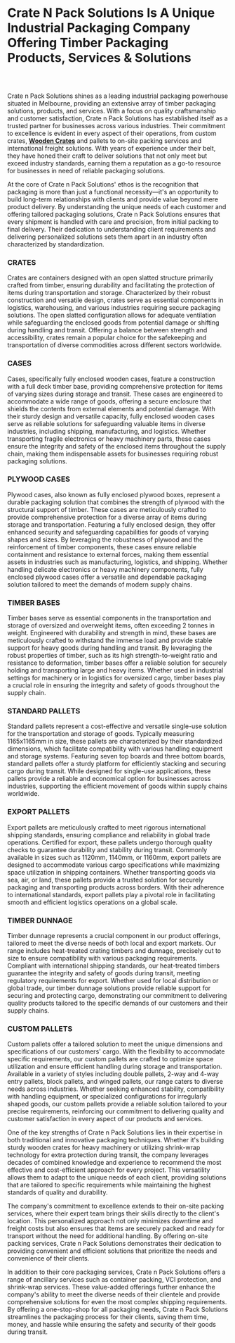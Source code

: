 # Crate N Pack Solutions Is A Unique Industrial Packaging Company Offering Timber Packaging Products, Services & Solutions

<p>
  <a href="#" style="display: block; padding: 1em 0; text-align: center; ">
<img
      alt=""
      border="0"
      data-original-height="800"
      data-original-width="800"
      src="https://blogger.googleusercontent.com/img/b/R29vZ2xl/AVvXsEiEXmmNjupPLsfYQDyHd4ISDuMs-mQvaNmkRY8pw45EeswOsop5M6NFvNELi5FROaJDLgj71fdwcbcxiKTJWWP3TALJ8sA1rZKo_ti-czh47pPYps53AoRZqan7BjUY0qk1vTqCtloGqXHGwTeokIo36RHsgS3AG6VDKUuaLjH5nH5nr0ys8DBM69DWFErG/s1600/Untitled%20design%20%281%29.png"
  /></a>
</p>

Crate n Pack Solutions shines as a leading industrial packaging powerhouse situated in Melbourne, providing an extensive array of timber packaging solutions, products, and services. With a focus on quality craftsmanship and customer satisfaction, Crate n Pack Solutions has established itself as a trusted partner for businesses across various industries. Their commitment to excellence is evident in every aspect of their operations, from custom crates, [**Wooden Crates**](https://cratenpacksolutions.com.au/) and pallets to on-site packing services and international freight solutions. With years of experience under their belt, they have honed their craft to deliver solutions that not only meet but exceed industry standards, earning them a reputation as a go-to resource for businesses in need of reliable packaging solutions.

At the core of Crate n Pack Solutions' ethos is the recognition that packaging is more than just a functional necessity—it's an opportunity to build long-term relationships with clients and provide value beyond mere product delivery. By understanding the unique needs of each customer and offering tailored packaging solutions, Crate n Pack Solutions ensures that every shipment is handled with care and precision, from initial packing to final delivery. Their dedication to understanding client requirements and delivering personalized solutions sets them apart in an industry often characterized by standardization.

### CRATES

Crates are containers designed with an open slatted structure primarily crafted from timber, ensuring durability and facilitating the protection of items during transportation and storage. Characterized by their robust construction and versatile design, crates serve as essential components in logistics, warehousing, and various industries requiring secure packaging solutions. The open slatted configuration allows for adequate ventilation while safeguarding the enclosed goods from potential damage or shifting during handling and transit. Offering a balance between strength and accessibility, crates remain a popular choice for the safekeeping and transportation of diverse commodities across different sectors worldwide.

### CASES

Cases, specifically fully enclosed wooden cases, feature a construction with a full deck timber base, providing comprehensive protection for items of varying sizes during storage and transit. These cases are engineered to accommodate a wide range of goods, offering a secure enclosure that shields the contents from external elements and potential damage. With their sturdy design and versatile capacity, fully enclosed wooden cases serve as reliable solutions for safeguarding valuable items in diverse industries, including shipping, manufacturing, and logistics. Whether transporting fragile electronics or heavy machinery parts, these cases ensure the integrity and safety of the enclosed items throughout the supply chain, making them indispensable assets for businesses requiring robust packaging solutions.

### PLYWOOD CASES

Plywood cases, also known as fully enclosed plywood boxes, represent a durable packaging solution that combines the strength of plywood with the structural support of timber. These cases are meticulously crafted to provide comprehensive protection for a diverse array of items during storage and transportation. Featuring a fully enclosed design, they offer enhanced security and safeguarding capabilities for goods of varying shapes and sizes. By leveraging the robustness of plywood and the reinforcement of timber components, these cases ensure reliable containment and resistance to external forces, making them essential assets in industries such as manufacturing, logistics, and shipping. Whether handling delicate electronics or heavy machinery components, fully enclosed plywood cases offer a versatile and dependable packaging solution tailored to meet the demands of modern supply chains.

### TIMBER BASES

Timber bases serve as essential components in the transportation and storage of oversized and overweight items, often exceeding 2 tonnes in weight. Engineered with durability and strength in mind, these bases are meticulously crafted to withstand the immense load and provide stable support for heavy goods during handling and transit. By leveraging the robust properties of timber, such as its high strength-to-weight ratio and resistance to deformation, timber bases offer a reliable solution for securely holding and transporting large and heavy items. Whether used in industrial settings for machinery or in logistics for oversized cargo, timber bases play a crucial role in ensuring the integrity and safety of goods throughout the supply chain.

### STANDARD PALLETS

Standard pallets represent a cost-effective and versatile single-use solution for the transportation and storage of goods. Typically measuring 1165x1165mm in size, these pallets are characterized by their standardized dimensions, which facilitate compatibility with various handling equipment and storage systems. Featuring seven top boards and three bottom boards, standard pallets offer a sturdy platform for efficiently stacking and securing cargo during transit. While designed for single-use applications, these pallets provide a reliable and economical option for businesses across industries, supporting the efficient movement of goods within supply chains worldwide.

### EXPORT PALLETS

Export pallets are meticulously crafted to meet rigorous international shipping standards, ensuring compliance and reliability in global trade operations. Certified for export, these pallets undergo thorough quality checks to guarantee durability and stability during transit. Commonly available in sizes such as 1120mm, 1140mm, or 1160mm, export pallets are designed to accommodate various cargo specifications while maximizing space utilization in shipping containers. Whether transporting goods via sea, air, or land, these pallets provide a trusted solution for securely packaging and transporting products across borders. With their adherence to international standards, export pallets play a pivotal role in facilitating smooth and efficient logistics operations on a global scale.

### TIMBER DUNNAGE

Timber dunnage represents a crucial component in our product offerings, tailored to meet the diverse needs of both local and export markets. Our range includes heat-treated crating timbers and dunnage, precisely cut to size to ensure compatibility with various packaging requirements. Compliant with international shipping standards, our heat-treated timbers guarantee the integrity and safety of goods during transit, meeting regulatory requirements for export. Whether used for local distribution or global trade, our timber dunnage solutions provide reliable support for securing and protecting cargo, demonstrating our commitment to delivering quality products tailored to the specific demands of our customers and their supply chains.

### CUSTOM PALLETS

Custom pallets offer a tailored solution to meet the unique dimensions and specifications of our customers' cargo. With the flexibility to accommodate specific requirements, our custom pallets are crafted to optimize space utilization and ensure efficient handling during storage and transportation. Available in a variety of styles including double pallets, 2-way and 4-way entry pallets, block pallets, and winged pallets, our range caters to diverse needs across industries. Whether seeking enhanced stability, compatibility with handling equipment, or specialized configurations for irregularly shaped goods, our custom pallets provide a reliable solution tailored to your precise requirements, reinforcing our commitment to delivering quality and customer satisfaction in every aspect of our products and services.

One of the key strengths of Crate n Pack Solutions lies in their expertise in both traditional and innovative packaging techniques. Whether it's building sturdy wooden crates for heavy machinery or utilizing shrink-wrap technology for extra protection during transit, the company leverages decades of combined knowledge and experience to recommend the most effective and cost-efficient approach for every project. This versatility allows them to adapt to the unique needs of each client, providing solutions that are tailored to specific requirements while maintaining the highest standards of quality and durability.

The company's commitment to excellence extends to their on-site packing services, where their expert team brings their skills directly to the client's location. This personalized approach not only minimizes downtime and freight costs but also ensures that items are securely packed and ready for transport without the need for additional handling. By offering on-site packing services, Crate n Pack Solutions demonstrates their dedication to providing convenient and efficient solutions that prioritize the needs and convenience of their clients.

In addition to their core packaging services, Crate n Pack Solutions offers a range of ancillary services such as container packing, VCI protection, and shrink-wrap services. These value-added offerings further enhance the company's ability to meet the diverse needs of their clientele and provide comprehensive solutions for even the most complex shipping requirements. By offering a one-stop-shop for all packaging needs, Crate n Pack Solutions streamlines the packaging process for their clients, saving them time, money, and hassle while ensuring the safety and security of their goods during transit.
